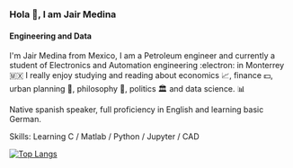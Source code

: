 ### Hola 👋, I am Jair Medina
#### Engineering and Data
I'm Jair Medina from Mexico, I am a Petroleum engineer and currently a student of Electronics and Automation engineering :electron: in Monterrey :mexico:
I really enjoy studying and reading about economics :chart_with_upwards_trend:, finance :dollar:, urban planning :house_with_garden:, philosophy :brain:, politics :classical_building: and data science. :bar_chart:

Native spanish speaker, full proficiency in English and learning basic German.

Skills: Learning C / Matlab / Python / Jupyter / CAD 

[![Top Langs](https://github-readme-stats.vercel.app/api/top-langs/?username=JairMedina97)](https://github.com/anuraghazra/github-readme-stats)



<!--
**JairMedina97/JairMedina97** is a ✨ _special_ ✨ repository because its `README.md` (this file) appears on your GitHub profile.
-->
